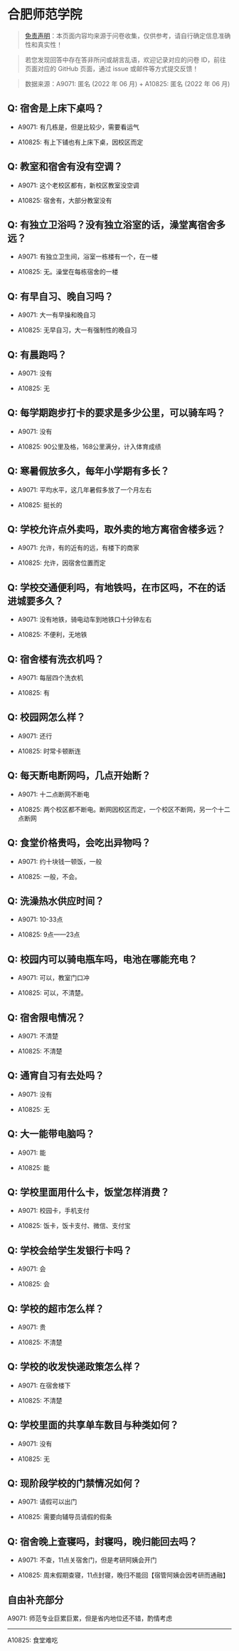 # 合肥师范学院

> [免责声明](https://colleges.chat/#_3)：本页面内容均来源于问卷收集，仅供参考，请自行确定信息准确性和真实性！

> 若您发现回答中存在答非所问或胡言乱语，欢迎记录对应的问卷 ID，前往页面对应的 GitHub 页面，通过 issue 或邮件等方式提交反馈！

> 数据来源：A9071: 匿名 (2022 年 06 月) + A10825: 匿名 (2022 年 06 月)

## Q: 宿舍是上床下桌吗？

- A9071: 有几栋是，但是比较少，需要看运气

- A10825: 有上下铺也有上床下桌，因校区而定

## Q: 教室和宿舍有没有空调？

- A9071: 这个老校区都有，新校区教室没空调

- A10825: 宿舍有，大部分教室没有

## Q: 有独立卫浴吗？没有独立浴室的话，澡堂离宿舍多远？

- A9071: 有独立卫生间，浴室一栋楼有一个，在一楼

- A10825: 无。澡堂在每栋宿舍的一楼

## Q: 有早自习、晚自习吗？

- A9071: 大一有早操和晚自习

- A10825: 无早自习，大一有强制性的晚自习

## Q: 有晨跑吗？

- A9071: 没有

- A10825: 无

## Q: 每学期跑步打卡的要求是多少公里，可以骑车吗？

- A9071: 没有

- A10825: 90公里及格，168公里满分，计入体育成绩

## Q: 寒暑假放多久，每年小学期有多长？

- A9071: 平均水平，这几年暑假多放了一个月左右

- A10825: 挺长的

## Q: 学校允许点外卖吗，取外卖的地方离宿舍楼多远？

- A9071: 允许，有的近有的远，有楼下的商家

- A10825: 允许，因宿舍位置而定

## Q: 学校交通便利吗，有地铁吗，在市区吗，不在的话进城要多久？

- A9071: 没有地铁，骑电动车到地铁口十分钟左右

- A10825: 不便利，无地铁

## Q: 宿舍楼有洗衣机吗？

- A9071: 每层四个洗衣机

- A10825: 有

## Q: 校园网怎么样？

- A9071: 还行

- A10825: 时常卡顿断连

## Q: 每天断电断网吗，几点开始断？

- A9071: 十二点断网不断电

- A10825: 两个校区都不断电。断网因校区而定，一个校区不断网，另一个十二点断网

## Q: 食堂价格贵吗，会吃出异物吗？

- A9071: 约十块钱一顿饭，一般

- A10825: 一般，不会。

## Q: 洗澡热水供应时间？

- A9071: 10-33点

- A10825: 9点——23点

## Q: 校园内可以骑电瓶车吗，电池在哪能充电？

- A9071: 可以，教室门口冲

- A10825: 可以，不清楚。

## Q: 宿舍限电情况？

- A9071: 不清楚

- A10825: 不清楚

## Q: 通宵自习有去处吗？

- A9071: 没有

- A10825: 无

## Q: 大一能带电脑吗？

- A9071: 能

- A10825: 能

## Q: 学校里面用什么卡，饭堂怎样消费？

- A9071: 校园卡，手机支付

- A10825: 饭卡，饭卡支付、微信、支付宝

## Q: 学校会给学生发银行卡吗？

- A9071: 会

- A10825: 会

## Q: 学校的超市怎么样？

- A9071: 贵

- A10825: 不清楚

## Q: 学校的收发快递政策怎么样？

- A9071: 在宿舍楼下

- A10825: 不清楚

## Q: 学校里面的共享单车数目与种类如何？

- A9071: 没有

- A10825: 无

## Q: 现阶段学校的门禁情况如何？

- A9071: 请假可以出门

- A10825: 需要向辅导员请假的假条

## Q: 宿舍晚上查寝吗，封寝吗，晚归能回去吗？

- A9071: 不查，11点关宿舍门，但是考研阿姨会开门

- A10825: 周末假期查寝，11点封寝，晚归不能回【宿管阿姨会因考研而通融】

## 自由补充部分

A9071: 师范专业巨累巨累，但是省内地位还不错，酌情考虑

***

A10825: 食堂难吃